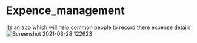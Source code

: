 # Expence_management
Its an app which will help common people 
to record there expense details![Screenshot 2021-08-28 122623](https://user-images.githubusercontent.com/78200403/131210089-4a631989-d79b-45cf-8487-b4130b59bd42.png)

